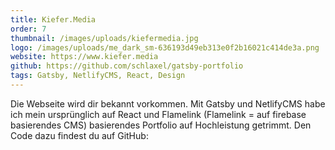 ```yaml
---
title: Kiefer.Media
order: 7
thumbnail: /images/uploads/kiefermedia.jpg
logo: /images/uploads/me_dark_sm-636193d49eb313e0f2b16021c414de3a.png
website: https://www.kiefer.media
github: https://github.com/schlaxel/gatsby-portfolio
tags: Gatsby, NetlifyCMS, React, Design
---
```

Die Webseite wird dir bekannt vorkommen. Mit Gatsby und NetlifyCMS habe ich mein ursprünglich auf React und Flamelink (Flamelink = auf firebase basierendes CMS) basierendes Portfolio auf Hochleistung getrimmt. Den Code dazu findest du auf GitHub: